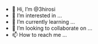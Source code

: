 - 👋 Hi, I’m @3hirosi
- 👀 I’m interested in ...
- 🌱 I’m currently learning ...
- 💞️ I’m looking to collaborate on ...
- 📫 How to reach me ...

<!---
3hirosi/3hirosi is a ✨ special ✨ repository because its `README.md` (this file) appears on your GitHub profile.
You can click the Preview link to take a look at your changes.
--->
